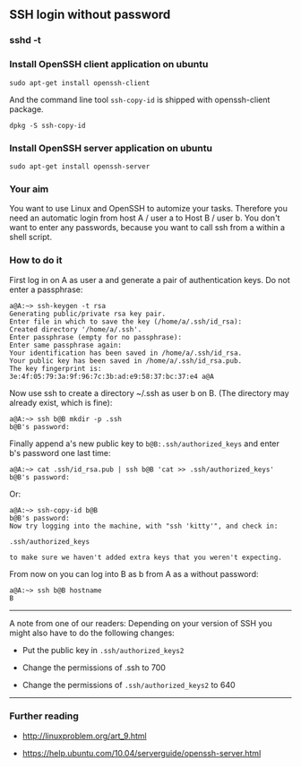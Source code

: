## SSH login without password

### sshd -t

### Install OpenSSH client application on ubuntu

    sudo apt-get install openssh-client

And the command line tool `ssh-copy-id` is shipped with openssh-client package.

    dpkg -S ssh-copy-id

### Install OpenSSH server application on ubuntu

    sudo apt-get install openssh-server

### Your aim

You want to use Linux and OpenSSH to automize your tasks. Therefore you need
an automatic login from host A / user a to Host B / user b. You don't want to
enter any passwords, because you want to call ssh from a within a shell
script.

### How to do it

First log in on A as user a and generate a pair of authentication keys. Do not
enter a passphrase:

    a@A:~> ssh-keygen -t rsa
    Generating public/private rsa key pair.
    Enter file in which to save the key (/home/a/.ssh/id_rsa):
    Created directory '/home/a/.ssh'.
    Enter passphrase (empty for no passphrase):
    Enter same passphrase again:
    Your identification has been saved in /home/a/.ssh/id_rsa.
    Your public key has been saved in /home/a/.ssh/id_rsa.pub.
    The key fingerprint is:
    3e:4f:05:79:3a:9f:96:7c:3b:ad:e9:58:37:bc:37:e4 a@A

Now use ssh to create a directory ~/.ssh as user b on B. (The directory may
already exist, which is fine):

    a@A:~> ssh b@B mkdir -p .ssh
    b@B's password:

Finally append a's new public key to `b@B:.ssh/authorized_keys` and enter b's
password one last time:

    a@A:~> cat .ssh/id_rsa.pub | ssh b@B 'cat >> .ssh/authorized_keys'
    b@B's password:

Or:

    a@A:~> ssh-copy-id b@B
    b@B's password:
    Now try logging into the machine, with "ssh 'kitty'", and check in:

    .ssh/authorized_keys

    to make sure we haven't added extra keys that you weren't expecting.

From now on you can log into B as b from A as a without password:

    a@A:~> ssh b@B hostname
    B

---

A note from one of our readers: Depending on your version of SSH you might
also have to do the following changes:

* Put the public key in `.ssh/authorized_keys2`

* Change the permissions of .ssh to 700

* Change the permissions of `.ssh/authorized_keys2` to 640

---

### Further reading

* <http://linuxproblem.org/art_9.html>

* <https://help.ubuntu.com/10.04/serverguide/openssh-server.html>


